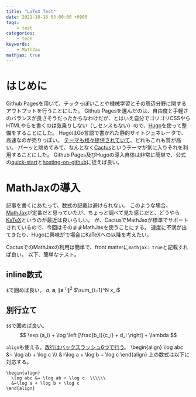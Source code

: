 ```yaml
---
title: "LaTeX Test"
date: 2021-10-16 03:00:00 +0900
tags:
    - test
categories:
    - tech
keywords:
    - MathJax
mathjax: true
---
```


# はじめに
Github Pagesを用いて、テックっぽいことや機械学習とその周辺分野に関するアウトプットを行うことにした。
Github Pagesを選んだのは、自由度と手軽さのバランスが良さそうだったからなわけだが、とはいえ自分でゴリゴリCSSやらHTMLやらを書くのは気乗りしない（しセンスもない）ので、[Hugo](https://gohugo.io/)を使って整備をすることにした。
HugoはGo言語で書かれた静的サイトジェネレータで、高速なのが売りっぽい。
[テーマも様々提供されていて](https://themes.gohugo.io/)、どれもこれも質が高い。
パーッと眺めてみて、なんとなく[Cactus](https://themes.gohugo.io/themes/hugo-theme-cactus/)というテーマが気に入りそれを利用することにした。
Github Pages及びHugoの導入自体は非常に簡単で、公式の[quick-start](https://gohugo.io/getting-started/quick-start/)と[hosting-on-github](https://gohugo.io/hosting-and-deployment/hosting-on-github/)に従えば良い。


# MathJaxの導入
記事を書くにあたって、数式の記載は避けられない。
このような場合、[MathJax](https://www.mathjax.org/)が定番だと思っていたが、ちょっと調べて見た感じだと、どうやら[KaTeX](https://katex.org/)というのが最近は良いらしい。
が、CactusでMathJaxが標準でサポートされているので、今回はそのままMathJaxを使うことにする。
速度に不満が出てきたり、Hugoに興味がで場合にKaTeXへの以降を考えたい。

CactusでのMathJaxの利用は簡単で、front matterに`mathjax: true`と記載すれば良い。
以下、簡単なテスト。

## inline数式
`$`で囲めば良い。
$a$, $\boldsymbol{a}$, $\lVert \boldsymbol{x}^\top \rVert^2$ $\sum_{i=1}^N x_i$

## 別行立て
`$$`で囲めば良い。
$$
\exp (a_i) + \log \left [\frac{b_i}{c_i} + d_i \right] + \lambda
$$

`align`も使える。[改行はバックスラッシュ6つで行う](https://github.com/wowchemy/wowchemy-hugo-themes/issues/1480)。
\begin{align}
  \log abc &= \log ab + \log c  \\\\\\ 
  &=\log a + \log b + \log c
\end{align}
上の数式は以下に対応する。
```
\begin{align}
  \log abc &= \log ab + \log c  \\\\\\ 
  &=\log a + \log b + \log c
\end{align}
```
